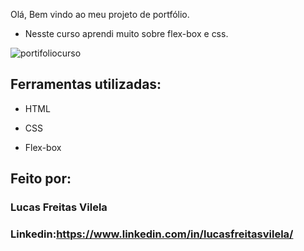 Olá, Bem vindo ao meu projeto de portfólio.

* Nesste curso aprendi muito sobre flex-box e css.

![portifoliocurso](https://github.com/lucasvilela91/portifolio/assets/152106763/5cf5da9f-b5ca-4477-ac67-915bae4de56d)

## Ferramentas utilizadas:

* HTML

* CSS

* Flex-box

## Feito por:

### Lucas Freitas Vilela

### Linkedin:https://www.linkedin.com/in/lucasfreitasvilela/

